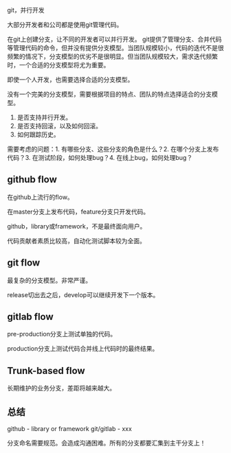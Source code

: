 git，并行开发

大部分开发者和公司都是使用git管理代码。

在git上创建分支，让不同的开发者可以并行开发。
git提供了管理分支、合并代码等管理代码的命令，但并没有提供分支模型。当团队规模较小，代码的迭代不是很频繁的情况下，分支模型的优劣不是很明显。但当团队规模较大，需求迭代频繁时，一个合适的分支模型将尤为重要。

即使一个人开发，也需要选择合适的分支模型。

没有一个完美的分支模型，需要根据项目的特点、团队的特点选择适合的分支模型。

1. 是否支持并行开发。
2. 是否支持回滚，以及如何回滚。
3. 如何跟踪历史。

需要考虑的问题：1. 有哪些分支、这些分支的角色是什么？2. 在哪个分支上发布代码？3. 在测试阶段，如何处理bug？4. 在线上bug，如何处理bug？

## github flow

在github上流行的flow。

在master分支上发布代码，feature分支只开发代码。

github，library或framework，不是最终面向用户。

代码贡献者素质比较高，自动化测试脚本较为全面。

## git flow

最复杂的分支模型。非常严谨。

release切出去之后，develop可以继续开发下一个版本。

## gitlab flow

pre-production分支上测试单独的代码。

production分支上测试代码合并线上代码时的最终结果。

## Trunk-based flow

长期维护的业务分支，差距将越来越大。

## 总结

github - library or framework
git/gitlab - xxx

分支命名需要规范。会造成沟通困难。所有的分支都要汇集到主干分支上！
